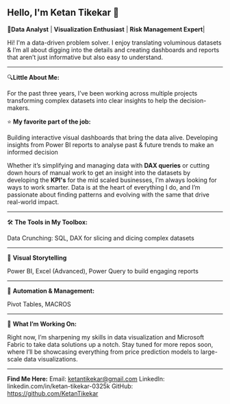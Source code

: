 ## Hello, I'm Ketan Tikekar 👋

🌟**Data Analyst** | **Visualization Enthusiast** | **Risk Management Expert**|

Hi! I'm a data-driven problem solver. I enjoy translating voluminous datasets &  I’m all about digging into the details and creating dashboards and reports that aren’t just informative but also easy to understand.
___________________________________________________________________________________________________________________________________________________________________

🔍**Little About Me:**

For the past three years, I’ve been working across multiple projects transforming complex datasets into clear insights to help the decision-makers.

⭐ **My favorite part of the job:** 

Building interactive visual dashboards that bring the data alive. Developing insights from Power BI reports to analyse past & future trends to make an informed decision

Whether it’s simplifying and managing data with **DAX queries** or cutting down hours of manual work to get an insight into the datasets by developing the **KPI's** for the mid scaled businesses, I’m always looking for ways to work smarter. Data is at the heart of everything I do, and I’m passionate about finding patterns and evolving with the same that drive real-world impact.
___________________________________________________________________________________________________________________________________________________________________
🛠 **The Tools in My Toolbox:**

Data Crunching:  SQL, DAX for slicing and dicing complex datasets
___________________________________________________________________________________________________________________________________________________________________
🚀 **Visual Storytelling** 

Power BI, Excel (Advanced), Power Query to build engaging reports
___________________________________________________________________________________________________________________________________________________________________
🤖 **Automation & Management:**

Pivot Tables, MACROS
___________________________________________________________________________________________________________________________________________________________________
🚀 **What I’m Working On:**

Right now, I’m sharpening my skills in data visualization and Microsoft Fabric to take data solutions up a notch. Stay tuned for more repos soon, where I’ll be showcasing everything from price prediction models to large-scale data visualizations.
___________________________________________________________________________________________________________________________________________________________________

**Find Me Here:**
Email: ketantikekar@gmail.com
LinkedIn: linkedin.com/in/ketan-tikekar-0325k
GitHub: https://github.com/KetanTikekar

